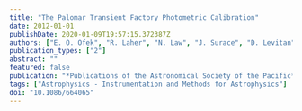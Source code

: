 ```yaml
---
title: "The Palomar Transient Factory Photometric Calibration"
date: 2012-01-01
publishDate: 2020-01-09T19:57:15.372387Z
authors: ["E. O. Ofek", "R. Laher", "N. Law", "J. Surace", "D. Levitan", "B. Sesar", "A. Horesh", "D. Poznanski", "J. C. van Eyken", "S. R. Kulkarni", "P. Nugent", "J. Zolkower", "R. Walters", "M. Sullivan", "M. Agüeros", "L. Bildsten", "J. Bloom", "S. B. Cenko", "A. Gal-Yam", "C. Grillmair", "G. Helou", "M. M. Kasliwal", "R. Quimby"]
publication_types: ["2"]
abstract: ""
featured: false
publication: "*Publications of the Astronomical Society of the Pacific*"
tags: ["Astrophysics - Instrumentation and Methods for Astrophysics"]
doi: "10.1086/664065"
---
```


